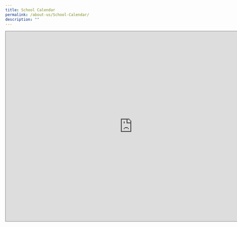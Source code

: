 ```yaml
---
title: School Calendar
permalink: /about-us/School-Calendar/
description: ""
---
```

<iframe src=https://calendar.google.com/calendar/embed?height=600&wkst=1&bgcolor=%23ffffff&ctz=Asia%2FSingapore&src=YzhlMDFiZjM2N2NjNDhmNGM4YTM4ZWFkNDg2NTU4MmU5M2YyYWE2OTdlZGRkMjUyNjgzN2UwNDYzYWRiNjhmZUBncm91cC5jYWxlbmRhci5nb29nbGUuY29t&color=%23E67C73 style="border:solid 1px #777" width="800" height="600" frameborder="0" scrolling="no"></iframe>